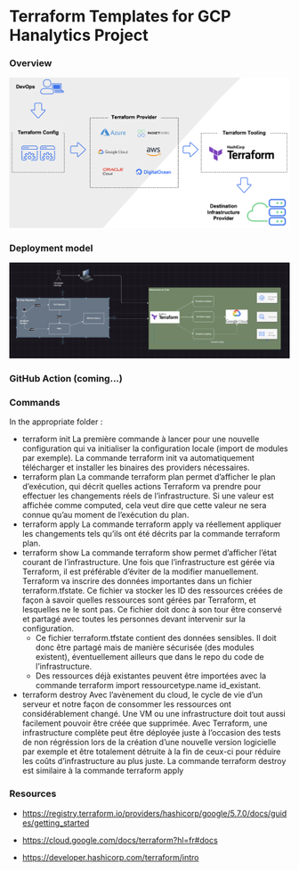 # Terraform Templates for GCP Hanalytics Project

### Overview
![Alt text](image.png)

### Deployment model
![Alt text](deployment.png)

### GitHub Action (coming...)

### Commands
In the appropriate folder : 
- terraform init
La première commande à lancer pour une nouvelle configuration qui va initialiser la configuration
locale (import de modules par exemple).
La commande terraform init va automatiquement télécharger et installer les binaires des
providers nécessaires.
- terraform plan
La commande terraform plan permet d’afficher le plan d’exécution, qui décrit quelles actions
Terraform va prendre pour effectuer les changements réels de l’infrastructure.
Si une valeur est affichée comme computed, cela veut dire que cette valeur ne sera connue qu’au
moment de l’exécution du plan.
- terraform apply
La commande terraform apply va réellement appliquer les changements tels qu’ils ont été décrits
par la commande terraform plan.
- terraform show
La commande terraform show permet d’afficher l’état courant de l’infrastructure.
Une fois que l’infrastructure est gérée via Terraform, il est préférable d’éviter de la modifier manuellement.
Terraform va inscrire des données importantes dans un fichier terraform.tfstate. Ce fichier va
stocker les ID des ressources créées de façon à savoir quelles ressources sont gérées par Terraform,
et lesquelles ne le sont pas. Ce fichier doit donc à son tour être conservé et partagé avec toutes les
personnes devant intervenir sur la configuration.
    -  Ce fichier terraform.tfstate contient des données sensibles. Il doit donc être partagé mais de manière sécurisée (des modules existent), éventuellement ailleurs que dans le repo du code de l’infrastructure.
    - Des ressources déjà existantes peuvent être importées avec la commande terraform import ressourcetype.name id_existant.
- terraform destroy
Avec l’avènement du cloud, le cycle de vie d’un serveur et notre façon de consommer les ressources
ont considérablement changé. Une VM ou une infrastructure doit tout aussi facilement pouvoir être
créée que supprimée.
Avec Terraform, une infrastructure complète peut être déployée juste à l’occasion des tests de non
régréssion lors de la création d’une nouvelle version logicielle par exemple et être totalement
détruite à la fin de ceux-ci pour réduire les coûts d’infrastructure au plus juste.
La commande terraform destroy est similaire à la commande terraform apply

### Resources

- https://registry.terraform.io/providers/hashicorp/google/5.7.0/docs/guides/getting_started

- https://cloud.google.com/docs/terraform?hl=fr#docs

- https://developer.hashicorp.com/terraform/intro